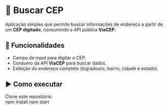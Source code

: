 # 📍 Buscar CEP
Aplicação simples que permite buscar informações de endereço a partir de um **CEP digitado**, consumindo a API pública **ViaCEP**.


## 🚀 Funcionalidades
- Campo de input para digitar o CEP.   
- Consumo da API **ViaCEP** para buscar dados.  
- Exibição do endereço completo (logradouro, bairro, cidade e estado).    


## ▶️ Como executar
Clone este repositório:  
   npm install
   npm start 

